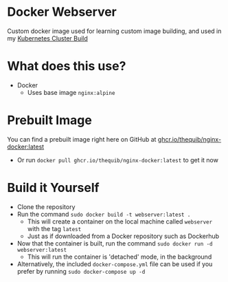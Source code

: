 # Docker Webserver
Custom docker image used for learning custom image building, and used in my [Kubernetes Cluster Build](https://github.com/TheQuib/k3s)

# What does this use?
 - Docker
   - Uses base image `nginx:alpine`

# Prebuilt Image
You can find a prebuilt image right here on GitHub at  [ghcr.io/thequib/nginx-docker:latest](http://ghcr.io/thequib/nginx-docker:latest)
 - Or run `docker pull ghcr.io/thequib/nginx-docker:latest` to get it now

# Build it Yourself
 - Clone the repository
 - Run the command `sudo docker build -t webserver:latest .`
   - This will create a container on the local machine called `webserver` with the tag `latest`
   - Just as if downloaded from a Docker repository such as Dockerhub
 - Now that the container is built, run the command `sudo docker run -d webserver:latest`
   - This will run the container is 'detached' mode, in the background
 - Alternatively, the included `docker-compose.yml` file can be used if you prefer by running `sudo docker-compose up -d`